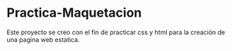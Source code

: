 # Practica-Maquetacion

Este proyecto se creo con el fin de practicar css y html para la creación de una pagina web estatica.
